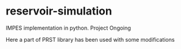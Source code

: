 # reservoir-simulation
 IMPES implementation in python. Project Ongoing
 
 Here a part of PRST library has been used with some modifications
